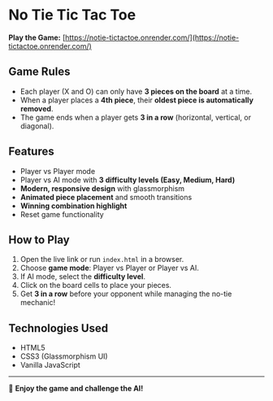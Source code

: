 # No Tie Tic Tac Toe

 **Play the Game:** [https://notie-tictactoe.onrender.com/](https://notie-tictactoe.onrender.com/)

##  Game Rules
- Each player (X and O) can only have **3 pieces on the board** at a time.
- When a player places a **4th piece**, their **oldest piece is automatically removed**.
- The game ends when a player gets **3 in a row** (horizontal, vertical, or diagonal).

##  Features
-  Player vs Player mode  
-  Player vs AI mode with **3 difficulty levels (Easy, Medium, Hard)**  
-  **Modern, responsive design** with glassmorphism  
-  **Animated piece placement** and smooth transitions  
-  **Winning combination highlight**  
-  Reset game functionality  

##  How to Play
1. Open the live link or run `index.html` in a browser.  
2. Choose **game mode**: Player vs Player or Player vs AI.  
3. If AI mode, select the **difficulty level**.  
4. Click on the board cells to place your pieces.  
5. Get **3 in a row** before your opponent while managing the no-tie mechanic!  

##  Technologies Used
- HTML5  
- CSS3 (Glassmorphism UI)  
- Vanilla JavaScript  

---

🚀 **Enjoy the game and challenge the AI!**
